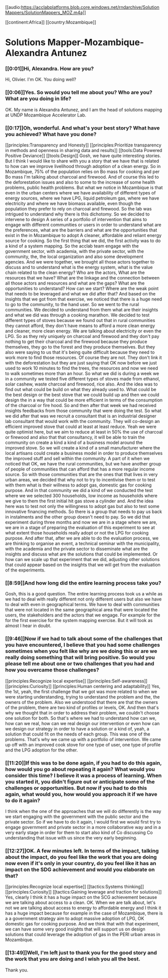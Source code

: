 [[audio:https://acclabplatforms.blob.core.windows.net/rndarchive/SolutionMappers/SolutionMappers_MOZ.m4a]]

[[continent:Africa]]
[[country:Mozambique]]

# Solutions Mapper\-Mozambique\-Alexandra Antunez

### [[0:01\]\]Hi, Alexandra\. How are you?

Hi, Olivier\. I'm OK\. You doing well?

### [[0:06\]\]Yes\. So would you tell me about you? Who are you? What are you doing in life?

OK\. My name is Alexandra Antunez, and I am the head of solutions mapping at UNDP Mozambique Accelerator Lab\.

### [[0:17\]\]Oh, wonderful\. And what's your best story? What have you achieved? What have you done?

[[principles:Transparency and Honesty]]
[[principles:Prioritize transparency in methods and openness in sharing data and results]]
[[tools:Data Powered Positive Deviance]]
[[tools:Design]]
Gosh, we have quite interesting stories\. But I think I would like to share with you a story that we have that is related to how can we improve livelihood through adoption of a clean energy\. So in Mozambique, 75% of the population relies on Bo mass for cooking and per Bo mass I'm talking about charcoal and firewood\. And of course this led to the deforestation issues and also to some to the increase of some health problems, public health problems\. But what we notice in Mozambique is that even in the urban centers where we have availability of different types of energy sources, where we have LPG, liquid petroleum gas, where we have electricity and where we have biomass available, even though the population they prefer to rely on charcoal and firewood\. So the lab was intrigued to understand why there is this dichotomy\. So we decided to intervene to design A series of a portfolio of intervention that aims to engage with different communities or users in order to understand what are the preferences, what are the barriers and what are the opportunities that exist in the in Mozambique to adopt A cleaner, affordable and reliant energy source for cooking\. So the first thing that we did, the first activity was to do a kind of a system mapping\. So the acclab team engage with the government sector, with academia, with the private sector, with the community, the, the local organization and also some development agencies\. And we were together, we brought all those actors together to discuss and to understand what is the energy system, what is the value chain related to the clean energy? Who are the actors, What are the resources that we have? What are the linkage and the connection between all those actors and resources and what are the gaps? What are the opportunities to understand? How can we start? Where are the weak point that needs to be leveraged and what we did after that? And based on the insights that we got from that exercise, we noticed that there is a huge need to go to the community, to the hand user\. So we went to the rural communities\. We decided to understand from them what are their insights and what we did was through a cooking marathon\. We decided to test different types of stoves because we found out that in rural communities they cannot afford, they don't have means to afford a more clean energy and cleaner, more clean energy\. We are talking about electricity or even the LPG\. So as they rely uniquely on charcoal and firewood and they don't pay nothing to get their charcoal and the firewood because they produce themselves, they go to the forest and they produce themselves\. But they also were saying to us that it's being quite difficult because they need to work more to find those resources\. Of course they are not\.  They don't link it with the deforestation but they are just saying that OK now before we just used to work 10 minutes to find the trees, the resources and now we need to walk sometimes more than an hour\.  So what we did is during a week we in a community we tested five different types of stoves made from ethanol, solar cashew, waste charcoal and firewood, rice also\. And the idea was to find out what could be build on what they already used to\. What could be the best design or the best stove that we could build up and then we could design the in a way that could be more efficient in terms of the consumption of the charcoal or fire hood\. So and then after that week we had received insights feedbacks from those community that were doing the test\. So what we did after that was we recruit a consultant that is an industrial designer lab consultant that would work with the community\. They will co\-design an efficient improved stove that could at least at least reduce\. Yeah we were quite optimist here, but we aim to reduce at least in 50% the use of charcoal or firewood and also that that consultancy, it will be able to train the community on create a kind a kind of a business model around the improved stove\. So we will create a kind of a small manufacturer where the local artisans could create a business model in order to produce themselves the improved stuff and sell within the community\. A part of it when we noticed that OK, we have the rural communities, but we have another group of people of communities that can afford that has a more regular income source\. So with those communities that are the ones that that lives in very urban areas, we decided that why not to try to incentivise them or to test with them what is their willness to adopt gas, domestic gas for cooking purpose\. And in that community we did a kind of we conducted the test where we we selected 300 households, low income as households where we give to them the first initial hit gas stove a cylinder and\. And the idea here was to test not only the willingness to adopt gas but also to test some innovative financing methods\. So there is a group that needs to pay us back in instalments and the other group doesn't need to pay\. So we did that experiment during three months and now we are in a stage where we are, we are in a stage of preparing the evaluation of this experiment to see at what extent those households really adopt or not the LPG for cooking purpose\. And after that, after we are able to do the evaluation process, we are thinking to organise an event, a technical seminar with the municipality, with the academia and the private sector to disseminate what are the insights and discuss what are the solutions that could be implemented\. Or how can we scale up that experiment that we did, adjusting other solutions that could appear based on the insights that we will get from the evaluation of the experiments\.


### [[8:59\]\]And how long did the entire learning process take you?

Gosh, this is a good question\. The entire learning process took us a while as we had to deal with really different not only different users but also we have to deal with even in geographical terms\. We have to deal with communities that were not located in the same geographical area that were located the users, the stakeholders and the actors that we engage\. For example for the for the first exercise for the system mapping exercise\. But it will took as almost I hear in doubt\.

### [[9:46\]\]Now if we had to talk about some of the challenges that you have encountered, I believe that you had some challenges sometimes when you felt like why are we doing this or are we really doing something that will bring positive\. So would you please tell me about one or two challenges that you had and how you overcame those challenges?

[[principles:Recognize local expertise]]
[[principles:Self-awareness]]
[[principles:Curiosity]]
[[principles:Human centering and adaptability]]
Yes, the 1st, yeah, the first challenge that we got was more related to when we were starting understanding, trying to understand the problem and the, the owners of the problem\. Also we understood that there are that the owners of the problem, there are two kind of profiles or levels, OK\. And then that's why we thought that in order to address their problem, we couldn't choose one solution for both\. So that's where we had to understand how can we, how can we real, how can we real design our intervention or even how can we design our strategy in order to have a solution or a kind of, yeah, a solution that could fit on the needs of each group\. This was one of the problems\. That's why we came up with a portfolio of intervention\. We came up off with an improved cook stove for one type of user, one type of profile and the LPG adoption for the other\.


### [[11:20\]\]If this was to be done again, if you had to do this again, how would you go about repeating it again? What would you consider this time? I believe it was a process of learning\. When you started it, you didn't figure out or anticipate some of the challenges or opportunities\. But now if you had to do this again, what would you, how would you approach it if we have to do it again?

I think when the one of the approaches that we will do differently is the way we start engaging with the government with the public sector and the private sector\. So if we have to do it again, I would first we would first try to engage government and private sector in a more collaborative way and in a very early stage in order for them to start also kind of Co discussing Co understanding that issue with us since the very early beginning\.

### [[12:27\]\]OK\. A few minutes left\. In terms of the impact, talking about the impact, do you feel like the work that you are doing now even if it's only in your country, do you feel like it has an impact on the SDG achievement and would you elaborate on that?

[[principles:Recognize local expertise]]
[[tactics:Systems thinking]]
[[principles:Curiosity]]
[[tactics:Gaining leverage and traction for solutions]]
Yes, clearly I think it has a huge impact on the SCG achievement because we are talking about access to a clean\. OK\. When we are talk about, let's not we are talking about access to energy to affordable energy and I think it has a huge impact because for example in the case of Mozambique, there is a a government strategy aim to adopt massive adoption of LPG, OK domestic gas for cooking purpose\. And we think that with that experiment, we can have some very good insights that will support us on design solutions that could leverage the adoption of gas in the PERI urban areas in Mozambique\.


### [[13:49\]\]Well, I'm left just to thank you for the good story and the work that you are doing and I wish you all the best\.

Thank you\.

